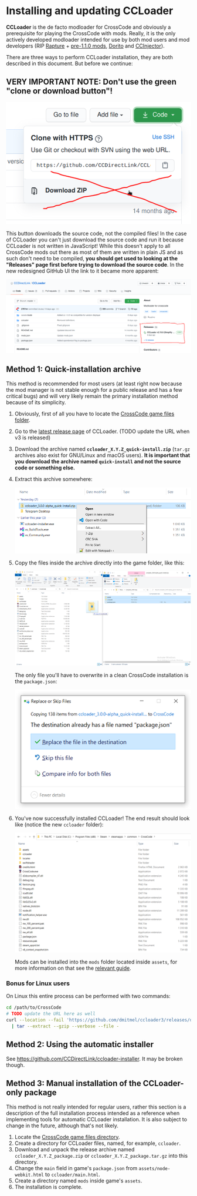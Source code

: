 # Installing and updating CCLoader

**CCLoader** is the de facto modloader for CrossCode and obviously a prerequisite for playing the CrossCode with mods. Really, it is the only actively developed modloader intended for use by both mod users and mod developers (RIP [Rapture](https://github.com/20kdc/decrossfuscator/blob/master/lib/rapture.js) + [pre-1.1.0 mods](https://github.com/20kdc/decrossfuscator/tree/master/mods), [Dorito](https://github.com/Nnubes256/Dorito) and [CCInjector](https://github.com/CCDirectLink/CCInjector)).

There are three ways to perform CCLoader installation, they are both described in this document. But before we continue:

## VERY IMPORTANT NOTE: Don't use the green "clone or download button"!

![clone-or-download.png](media/clone-or-download.png)

This button downloads the source code, not the compiled files! In the case of CCLoader you can't just download the source code and run it because CCLoader is not written in JavaScript! While this doesn't apply to all CrossCode mods out there as most of them are written in plain JS and as such don't need to be compiled, **you should get used to looking at the "Releases" page first before trying to download the source code**. In the new redesigned GitHub UI the link to it became more apparent:

![github-project-frontpage-releases.png](media/github-project-frontpage-releases.png)

## Method 1: Quick-installation archive

This method is recommended for most users (at least right now because the mod manager is not stable enough for a public release and has a few critical bugs) and will very likely remain the primary installation method because of its simplicity.

1. Obviously, first of all you have to locate the [CrossCode game files folder](../where-are-crosscode-files-located.md#game-files-folder).
2. Go to the [latest release page](https://github.com/dmitmel/ccloader3/releases/latest) of CCLoader. (TODO update the URL when v3 is released)
3. Download the archive named **`ccloader_X.Y.Z_quick-install.zip`** (`tar.gz` archives also exist for GNU/Linux and macOS users). **It is important that you download the archive named `quick-install` and not the source code or something else.**
4. Extract this archive somewhere:

   ![extract-ccloader-quick-install.png](media/extract-ccloader-quick-install.png)

5. Copy the files inside the archive directly into the game folder, like this:

   ![ccloader-quick-install.png](media/ccloader-quick-install.png)

   The only file you'll have to overwrite in a clean CrossCode installation is the `package.json`:

   ![ccloader-quick-install-overwrite-package-json.png](media/ccloader-quick-install-overwrite-package-json.png)

6. You've now successfully installed CCLoader! The end result should look like (notice the new `ccloader` folder):

   ![ccloader-quick-installation-end-result](media/ccloader-installation-end-result.png)

   Mods can be installed into the `mods` folder located inside `assets`, for more information on that see the [relevant guide](installing-mods.md).

### Bonus for Linux users

On Linux this entire process can be performed with two commands:

```bash
cd /path/to/CrossCode
# TODO update the URL here as well
curl --location --fail 'https://github.com/dmitmel/ccloader3/releases/download/v3.0.0-alpha/ccloader_3.0.0-alpha_quick-install.tar.gz' \
  | tar --extract --gzip --verbose --file -
```

## Method 2: Using the automatic installer

See <https://github.com/CCDirectLink/ccloader-installer>. It may be broken though.

## Method 3: Manual installation of the CCLoader-only package

This method is not really intended for regular users, rather this section is a description of the full installation process intended as a reference when implementing tools for automatic CCLoader installation. It is also subject to change in the future, although that's not likely.

1. Locate the [CrossCode game files directory](../where-are-crosscode-files-located.md#game-files-folder).
2. Create a directory for CCLoader files, named, for example, `ccloader`.
3. Download and unpack the release archive named `ccloader_X.Y.Z_package.zip` or `ccloader_X.Y.Z_package.tar.gz` into this directory.
4. Change the `main` field in game's `package.json` from `assets/node-webkit.html` to `ccloader/main.html`.
5. Create a directory named `mods` inside game's `assets`.
6. The installation is complete.
